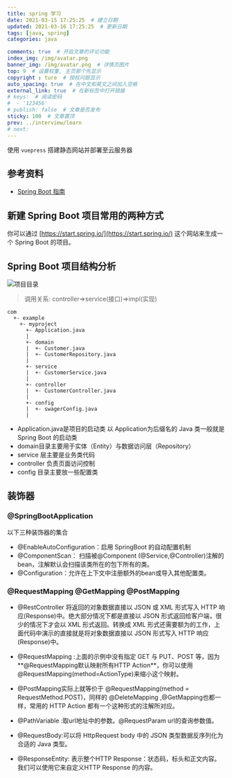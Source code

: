 ```yaml
---
title: spring 学习
date: 2021-03-15 17:25:25  # 建立日期
updated: 2021-03-16 17:25:25  # 更新日期
tags: [java, spring]
categories: java

comments: true  # 开启文章的评论功能
index_img: /img/avatar.png
banner_img: /img/avatar.png  # 详情页图片
top: 9  # 设置权重, 主页那个先显示
copyright : ture  # 授权问题显示
auto_spacing: true  # 在中文和英文之间加入空格
external_link: true  # 在新标签中打开链接
# keys:  # 阅读密码
#  - '123456'
# publish: false  # 文章是否发布
sticky: 100  # 文章置顶
prev: ../interview/learn
# next:
---
```


使用 `vuepress` 搭建静态网站并部署至云服务器
<!-- more -->

## 参考资料

- [Spring Boot 指南](https://snailclimb.gitee.io/springboot-guide/#/)

## 新建 Spring Boot 项目常用的两种方式

你可以通过 [https://start.spring.io/](https://start.spring.io/) 这个网站来生成一个 Spring Boot 的项目。

## Spring Boot 项目结构分析

![项目目录](/img/springboot-hellowold-structure.png)
> 调用关系: controller=>service(接口)=>impl(实现)
```
com
  +- example
    +- myproject
      +- Application.java
      |
      +- domain
      |  +- Customer.java
      |  +- CustomerRepository.java
      |
      +- service
      |  +- CustomerService.java
      |
      +- controller
      |  +- CustomerController.java
      |  
      +- config
      |  +- swagerConfig.java
      |
```
- Application.java是项目的启动类 以 Application为后缀名的 Java 类一般就是 Spring Boot 的启动类
- domain目录主要用于实体（Entity）与数据访问层（Repository）
- service 层主要是业务类代码
- controller 负责页面访问控制
- config 目录主要放一些配置类

## 装饰器
### @SpringBootApplication 
以下三种装饰器的集合
- @EnableAutoConfiguration：启用 SpringBoot 的自动配置机制
- @ComponentScan： 扫描被@Component (@Service,@Controller)注解的bean，注解默认会扫描该类所在的包下所有的类。
- @Configuration：允许在上下文中注册额外的bean或导入其他配置类。

### @RequestMapping @GetMapping @PostMapping
- @RestController 将返回的对象数据直接以 JSON 或 XML 形式写入 HTTP 响应(Response)中。绝大部分情况下都是直接以 JSON 形式返回给客户端，很少的情况下才会以 XML 形式返回。转换成 XML 形式还需要额为的工作，上面代码中演示的直接就是将对象数据直接以 JSON 形式写入 HTTP 响应(Response)中。

- @RequestMapping :上面的示例中没有指定 GET 与 PUT、POST 等，因为**@RequestMapping默认映射所有HTTP Action**，你可以使用@RequestMapping(method=ActionType)来缩小这个映射。
- @PostMapping实际上就等价于 @RequestMapping(method = RequestMethod.POST)，同样的  @DeleteMapping ,@GetMapping也都一样，常用的 HTTP Action 都有一个这种形式的注解所对应。
- @PathVariable :取url地址中的参数。@RequestParam  url的查询参数值。
- @RequestBody:可以将 HttpRequest body 中的 JSON 类型数据反序列化为合适的 Java 类型。
- @ResponseEntity: 表示整个HTTP Response：状态码，标头和正文内容。我们可以使用它来自定义HTTP Response 的内容。